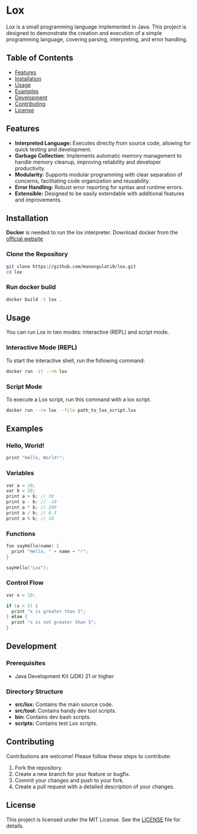 # Lox

Lox is a small programming language implemented in Java. This project is designed to demonstrate the creation and execution of a simple programming language, covering parsing, interpreting, and error handling.

## Table of Contents

- [Features](#features)
- [Installation](#installation)
- [Usage](#usage)
- [Examples](#examples)
- [Development](#development)
- [Contributing](#contributing)
- [License](#license)

## Features

- **Interpreted Language:** Executes directly from source code, allowing for quick testing and development.
- **Garbage Collection**: Implements automatic memory management to handle memory cleanup, improving reliability and developer productivity.
- **Modularity**: Supports modular programming with clear separation of concerns, facilitating code organization and reusability.
- **Error Handling:** Robust error reporting for syntax and runtime errors.
- **Extensible:** Designed to be easily extendable with additional features and improvements.


## Installation

**Docker** is needed to run the lox interpreter. Download docker from the [official website](https://docs.docker.com/get-docker/)

### Clone the Repository
```bash
git clone https://github.com/manangulati9/lox.git
cd lox
```
### Run docker build
```bash
docker build -t lox .
```

## Usage

You can run Lox in two modes: interactive (REPL) and script mode.

### Interactive Mode (REPL)

To start the interactive shell, run the following command:

```bash
docker run -it --rm lox
```

### Script Mode

To execute a Lox script, run this command with a lox script.

```bash
docker run --rm lox --file path_to_lox_script.lox
```

## Examples

### Hello, World!

```c
print "Hello, World!";
```

### Variables

```c
var a = 10;
var b = 20;
print a + b; // 30
print a - b; // -10
print a * b; // 200
print a / b; // 0.5
print a % b; // 10
```

### Functions

```c
fun sayHello(name) {
  print "Hello, " + name + "!";
}

sayHello("Lox");
```

### Control Flow

```c
var x = 10;

if (x > 5) {
  print "x is greater than 5";
} else {
  print "x is not greater than 5";
}
```

## Development

### Prerequisites

- Java Development Kit (JDK) 21 or higher

### Directory Structure

- **src/lox:** Contains the main source code.
- **src/tool:** Contains handy dev tool scripts.
- **bin:** Contains dev bash scripts.
- **scripts:** Contains test Lox scripts.

## Contributing

Contributions are welcome! Please follow these steps to contribute:

1. Fork the repository.
2. Create a new branch for your feature or bugfix.
3. Commit your changes and push to your fork.
4. Create a pull request with a detailed description of your changes.

## License

This project is licensed under the MIT License. See the [LICENSE](LICENSE) file for details.
